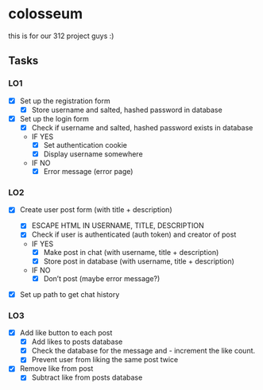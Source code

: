 # colosseum
this is for our 312 project guys :)

## Tasks
### LO1
- [X] Set up the registration form
    - [X] Store username and salted, hashed password in database
- [X] Set up the login form
    - [X] Check if username and salted, hashed password exists in database
    - IF YES
        - [X] Set authentication cookie
        - [X] Display username somewhere

    - IF NO
        - [X] Error message (error page)

### LO2
- [X] Create user post form (with title + description)
    - [X] ESCAPE HTML IN USERNAME, TITLE, DESCRIPTION
    - [X] Check if user is authenticated (auth token) and creator of post
    - IF YES
        - [X] Make post in chat (with username, title + description)
        - [X] Store post in database (with username, title + description)
    - IF NO
        - [X] Don’t post (maybe error message?)
- [X] Set up path to get chat history


### LO3
- [X] Add like button to each post
    - [X] Add likes to posts database
    - [X] Check the database for the message and - increment the like count. 
    - [X] Prevent user from liking the same post twice
- [X] Remove like from post
    - [X] Subtract like from posts database
